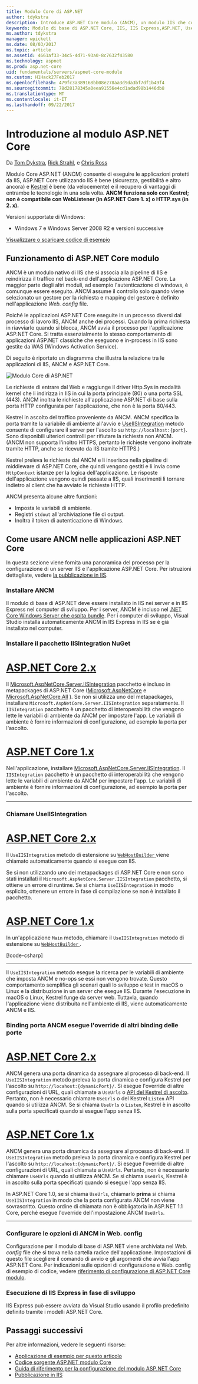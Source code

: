 ```yaml
---
title: Modulo Core di ASP.NET
author: tdykstra
description: Introduce ASP.NET Core modulo (ANCM), un modulo IIS che consente al server web Kestrel utilizzare IIS o IIS Express come server proxy inverso.
keywords: Modulo di base di ASP.NET Core, IIS, IIS Express,ASP.NET, UseIISIntegration
ms.author: tdykstra
manager: wpickett
ms.date: 08/03/2017
ms.topic: article
ms.assetid: 4661af33-34c5-4d71-93a0-8c7632f43580
ms.technology: aspnet
ms.prod: asp.net-core
uid: fundamentals/servers/aspnet-core-module
ms.custom: H1Hack27Feb2017
ms.openlocfilehash: 479fc3a389168bb08e278aa3d9da3bf7df1b49f4
ms.sourcegitcommit: 78d28178345a0eea91556e4cd1adad98b1446db8
ms.translationtype: MT
ms.contentlocale: it-IT
ms.lasthandoff: 09/22/2017
---
```

# <a name="introduction-to-aspnet-core-module"></a>Introduzione al modulo ASP.NET Core

Da [Tom Dykstra](https://github.com/tdykstra), [Rick Strahl](https://github.com/RickStrahl), e [Chris Ross](https://github.com/Tratcher) 

Modulo Core ASP.NET (ANCM) consente di eseguire le applicazioni protetti da IIS, ASP.NET Core utilizzando IIS è bene (sicurezza, gestibilità e altro ancora) e [Kestrel](kestrel.md) è bene (da velocemente) e il recupero di vantaggi di entrambe le tecnologie in una sola volta. **ANCM funziona solo con Kestrel; non è compatibile con WebListener (in ASP.NET Core 1. x) o HTTP.sys (in 2. x).** 

Versioni supportate di Windows:

* Windows 7 e Windows Server 2008 R2 e versioni successive

[Visualizzare o scaricare codice di esempio](https://github.com/aspnet/Docs/tree/master/aspnetcore/fundamentals/servers/aspnet-core-module/sample)

## <a name="what-aspnet-core-module-does"></a>Funzionamento di ASP.NET Core modulo

ANCM è un modulo nativo di IIS che si associa alla pipeline di IIS e reindirizza il traffico nel back-end dell'applicazione ASP.NET Core. La maggior parte degli altri moduli, ad esempio l'autenticazione di windows, è comunque essere eseguito. ANCM assume il controllo solo quando viene selezionato un gestore per la richiesta e mapping del gestore è definito nell'applicazione *Web. config* file.

Poiché le applicazioni ASP.NET Core eseguite in un processo diversi dal processo di lavoro IIS, ANCM anche dei processi. Quando la prima richiesta in riavviarlo quando si blocca, ANCM avvia il processo per l'applicazione ASP.NET Core. Si tratta essenzialmente lo stesso comportamento di applicazioni ASP.NET classiche che eseguono e in-process in IIS sono gestite da WAS (Windows Activation Service).

Di seguito è riportato un diagramma che illustra la relazione tra le applicazioni di IIS, ANCM e ASP.NET Core.

![Modulo Core di ASP.NET](aspnet-core-module/_static/ancm.png)

Le richieste di entrare dal Web e raggiunge il driver Http.Sys in modalità kernel che li indirizza in IIS in cui la porta principale (80) o una porta SSL (443). ANCM inoltra le richieste all'applicazione ASP.NET di base sulla porta HTTP configurata per l'applicazione, che non è la porta 80/443.

Kestrel in ascolto del traffico proveniente da ANCM.  ANCM specifica la porta tramite la variabile di ambiente all'avvio e [UseIISIntegration](#call-useiisintegration) metodo consente di configurare il server per l'ascolto su `http://localhost:{port}`. Sono disponibili ulteriori controlli per rifiutare la richiesta non ANCM. (ANCM non supporta l'inoltro HTTPS, pertanto le richieste vengono inoltrate tramite HTTP, anche se ricevuto da IIS tramite HTTPS.)

Kestrel preleva le richieste dal ANCM e li inserisce nella pipeline di middleware di ASP.NET Core, che quindi vengono gestiti e li invia come `HttpContext` istanze per la logica dell'applicazione. Le risposte dell'applicazione vengono quindi passate a IIS, quali inserimenti li tornare indietro al client che ha avviato le richieste HTTP.

ANCM presenta alcune altre funzioni:

* Imposta le variabili di ambiente.
* Registri `stdout` all'archiviazione file di output.
* Inoltra il token di autenticazione di Windows.

## <a name="how-to-use-ancm-in-aspnet-core-apps"></a>Come usare ANCM nelle applicazioni ASP.NET Core

In questa sezione viene fornita una panoramica del processo per la configurazione di un server IIS e l'applicazione ASP.NET Core. Per istruzioni dettagliate, vedere [la pubblicazione in IIS](../../publishing/iis.md).

### <a name="install-ancm"></a>Installare ANCM

Il modulo di base di ASP.NET deve essere installato in IIS nei server e in IIS Express nel computer di sviluppo. Per i server, ANCM è incluso nel [.NET Core Windows Server che ospita bundle](https://aka.ms/dotnetcore.2.0.0-windowshosting). Per i computer di sviluppo, Visual Studio installa automaticamente ANCM in IIS Express in IIS se è già installato nel computer.

### <a name="install-the-iisintegration-nuget-package"></a>Installare il pacchetto IISIntegration NuGet

# <a name="aspnet-core-2xtabaspnetcore2x"></a>[ASP.NET Core 2.x](#tab/aspnetcore2x)

Il [Microsoft.AspNetCore.Server.IISIntegration](https://www.nuget.org/packages/Microsoft.AspNetCore.Server.IISIntegration/) pacchetto è incluso in metapackages di ASP.NET Core ([Microsoft.AspNetCore](https://www.nuget.org/packages/Microsoft.AspNetCore/) e [Microsoft.AspNetCore.All](xref:fundamentals/metapackage) ). Se non si utilizza uno del metapackages, installare `Microsoft.AspNetCore.Server.IISIntegration` separatamente. Il `IISIntegration` pacchetto è un pacchetto di interoperabilità che vengono lette le variabili di ambiente da ANCM per impostare l'app. Le variabili di ambiente è fornire informazioni di configurazione, ad esempio la porta per l'ascolto. 

# <a name="aspnet-core-1xtabaspnetcore1x"></a>[ASP.NET Core 1.x](#tab/aspnetcore1x)

Nell'applicazione, installare [Microsoft.AspNetCore.Server.IISIntegration](https://www.nuget.org/packages/Microsoft.AspNetCore.Server.IISIntegration/). Il `IISIntegration` pacchetto è un pacchetto di interoperabilità che vengono lette le variabili di ambiente da ANCM per impostare l'app. Le variabili di ambiente è fornire informazioni di configurazione, ad esempio la porta per l'ascolto. 

---

### <a name="call-useiisintegration"></a>Chiamare UseIISIntegration

# <a name="aspnet-core-2xtabaspnetcore2x"></a>[ASP.NET Core 2.x](#tab/aspnetcore2x)

Il `UseIISIntegration` metodo di estensione su [ `WebHostBuilder` ](https://docs.microsoft.com/aspnet/core/api/microsoft.aspnetcore.hosting.webhostbuilder) viene chiamato automaticamente quando si esegue con IIS.

Se si non utilizzando uno dei metapackages di ASP.NET Core e non sono stati installati il `Microsoft.AspNetCore.Server.IISIntegration` pacchetto, si ottiene un errore di runtime. Se si chiama `UseIISIntegration` in modo esplicito, ottenere un errore in fase di compilazione se non è installato il pacchetto.

# <a name="aspnet-core-1xtabaspnetcore1x"></a>[ASP.NET Core 1.x](#tab/aspnetcore1x)

In un'applicazione `Main` metodo, chiamare il `UseIISIntegration` metodo di estensione su [ `WebHostBuilder` ](https://docs.microsoft.com/aspnet/core/api/microsoft.aspnetcore.hosting.webhostbuilder). 

[!code-csharp[](aspnet-core-module/sample/Program.cs?name=snippet_Main&highlight=12)]

---

Il `UseIISIntegration` metodo esegue la ricerca per le variabili di ambiente che imposta ANCM e no-ops se essi non vengono trovate. Questo comportamento semplifica gli scenari quali lo sviluppo e test in macOS o Linux e la distribuzione in un server che esegue IIS. Durante l'esecuzione in macOS o Linux, Kestrel funge da server web. Tuttavia, quando l'applicazione viene distribuita nell'ambiente di IIS, viene automaticamente ANCM e IIS.

### <a name="ancm-port-binding-overrides-other-port-bindings"></a>Binding porta ANCM esegue l'override di altri binding delle porte

# <a name="aspnet-core-2xtabaspnetcore2x"></a>[ASP.NET Core 2.x](#tab/aspnetcore2x)

ANCM genera una porta dinamica da assegnare al processo di back-end. Il `UseIISIntegration` metodo preleva la porta dinamica e configura Kestrel per l'ascolto su `http://locahost:{dynamicPort}/`. Si esegue l'override di altre configurazioni di URL, quali chiamate a `UseUrls` o [API del Kestrel di ascolto](xref:fundamentals/servers/kestrel?tabs=aspnetcore2x#endpoint-configuration). Pertanto, non è necessario chiamare `UseUrls` o del Kestrel `Listen` API quando si utilizza ANCM. Se si chiama `UseUrls` o `Listen`, Kestrel è in ascolto sulla porta specificati quando si esegue l'app senza IIS.

# <a name="aspnet-core-1xtabaspnetcore1x"></a>[ASP.NET Core 1.x](#tab/aspnetcore1x)

ANCM genera una porta dinamica da assegnare al processo di back-end. Il `UseIISIntegration` metodo preleva la porta dinamica e configura Kestrel per l'ascolto su `http://locahost:{dynamicPort}/`. Si esegue l'override di altre configurazioni di URL, quali chiamate a `UseUrls`. Pertanto, non è necessario chiamare `UseUrls` quando si utilizza ANCM. Se si chiama `UseUrls`, Kestrel è in ascolto sulla porta specificati quando si esegue l'app senza IIS.

In ASP.NET Core 1.0, se si chiama `UseUrls`, chiamarlo **prima** si chiama `UseIISIntegration` in modo che la porta configurata ANCM non viene sovrascritto. Questo ordine di chiamata non è obbligatoria in ASP.NET 1.1 Core, perché esegue l'override dell'impostazione ANCM `UseUrls`.

---

### <a name="configure-ancm-options-in-webconfig"></a>Configurare le opzioni di ANCM in Web. config

Configurazione per il modulo di base di ASP.NET viene archiviata nel *Web. config* file che si trova nella cartella radice dell'applicazione. Impostazioni di questo file scegliere il comando di avvio e gli argomenti che avvia l'app ASP.NET Core. Per indicazioni sulle opzioni di configurazione e Web. config di esempio di codice, vedere [riferimento di configurazione di ASP.NET Core modulo](../../hosting/aspnet-core-module.md).

### <a name="run-with-iis-express-in-development"></a>Esecuzione di IIS Express in fase di sviluppo

IIS Express può essere avviata da Visual Studio usando il profilo predefinito definito tramite i modelli ASP.NET Core.

## <a name="next-steps"></a>Passaggi successivi

Per altre informazioni, vedere le seguenti risorse:

* [Applicazione di esempio per questo articolo](https://github.com/aspnet/Docs/tree/master/aspnetcore/fundamentals/servers/aspnet-core-module/sample)
* [Codice sorgente ASP.NET modulo Core](https://github.com/aspnet/AspNetCoreModule)
* [Guida di riferimento per la configurazione del modulo ASP.NET Core](../../hosting/aspnet-core-module.md)
* [Pubblicazione in IIS](../../publishing/iis.md)
